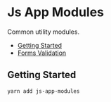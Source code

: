 # Js App Modules

Common utility modules.

- [Getting Started](#getting-started)
- [Forms Validation](./__tests__/validations.spec.js)


## Getting Started

```
yarn add js-app-modules
```
